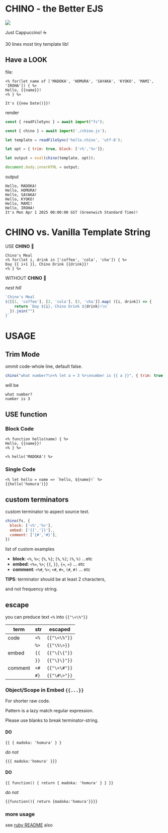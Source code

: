 # CHINO - the Better EJS

<img src="https://media3.giphy.com/media/qTeLrzpDZBY2c/giphy.gif"/>

Just Cappuccino! ☕

30 lines most tiny template lib!

## Have a LOOK

file:

```erb
<% for(let name of ['MADOKA', 'HOMURA', 'SAYAKA', 'KYOKO', 'MAMI', 'IROHA']) { %>
Hello, {{name}}!
<% } %>

It's {{new Date()}}!
```
render

```js
const { readFileSync } = await import("fs");

const { chino } = await import('./chino.js');

let template = readFileSync('hello.chino', 'utf-8');

let opt = { trim: true, block: ['<%','%>']};

let output = eval(chino(template, opt));

document.body.innerHTML = output;
```

output

```text
Hello, MADOKA!
Hello, HOMURA!
Hello, SAYAKA!
Hello, KYOKO!
Hello, MAMI!
Hello, IROHA!
It's Mon Apr 1 2025 00:00:00 GST (Greenwich Standard Time)!
```

# CHINO vs. Vanilla Template String

USE __CHINO__ 🍵

```erb
Chino's Meal
<% for(let i, drink in ['coffee', 'cola', 'cha']) { %>
Day {{ i+1 }}, Chino Drink {{drink}}!
<% } %>
```

WITHOUT __CHINO__ 🍼

_nest hill_

```js
`Chino's Meal
${[[1, 'coffee'], [2, 'cola'], [3, 'cha']].map( ([i, drink]) => {
    return `Day ${i}, Chino Drink ${drink}!\n`
  }).join("")
}`
```

# USAGE

## Trim Mode

ommit code-whole line, default false.

```js
chino("what number?\n<% let a = 3 %>\nnumber is {{ a }}", { trim: true })
```

will be

```text
what number?
number is 3
```

## USE function

### Block Code

```erb
<% function hello(name) { %>
Hello, {{name}}!
<% } %>

<% hello('MADOKA') %>
```
### Single Code

```erb
<% let hello = name => `hello, ${name}!` %>
{{hello('homura')}}
```

## custom terminators

custom terminator to aspect source text.

```js
chino(fs, {
  block: ['<%','%>'],
  embed: ['{{','}}'],,
  comment: ['{#','#}'],
})
```

list of custom examples

- __block__: `<%`, `%>`; `{%`, `%}`; `[%`, `%]`; `(%`, `%)` ...etc
- __embed__: `<%=`, `%>`; `{{`, `}}`, `{=`, `=}` ... etc
- __comment__: `<%#`, `%>`; `<#`, `#>`, `(#`, `#)` ... etc

__TIPS__: terminator should be at least 2 characters,

and not frequency string.

## escape
you can preduce text `<%` into `{{"\<\%"}}`

| term  | str | escaped |
| - | - | - |
| code | `<%` | `{{"\<\%"}}` |
| | `%>` | `{{"\%\>}}` |
| embed | `{{` | `{{"\{\{"}}` |
|  | `}}` | `{{"\}\}"}}` |
| comment | `<#` | `{{"\<\#"}}` |
| | `#}` | `{{"\#\>"}}` |

### Object/Scope in Embed `{{...}}`

For shorter raw code.

Pattern is a lazy match regular expression.

Please use blanks to break terminator-string.

#### __DO__

```jinja
{{ { madoka: 'homura' } }
```

_do not_

```jinja
{{{ madoka:'homura' }}}
```

#### __DO__

```jinja
{{ function() { return { madoka: 'homura' } } }}
```

_do not_

```jinja
{{function(){ return {madoka:'homura'}}}}
```
### more usage

see <a href="README.md">ruby README</a> also
